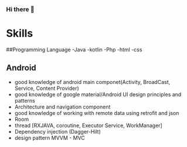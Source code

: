 ### Hi there 👋

# Skills

##Programming Language
-Java    -kotlin    -Php    -html    -css

## Android
- good knowledge of android main componet(Activity, BroadCast, Service, Content Provider)
- good knowledge of google material/Android UI design principles and patterns
- Architecture and navigation component
- good knowledge of working with remote data using retrofit and json
- Room
- thread [RXJAVA, coroutine, Executor Service, WorkManager]
- Dependency injection (Dagger-Hilt)
- design pattern MVVM - MVC

